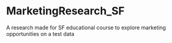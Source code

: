 # MarketingResearch_SF
A research made for SF educational course to explore marketing opportunities on a test data

